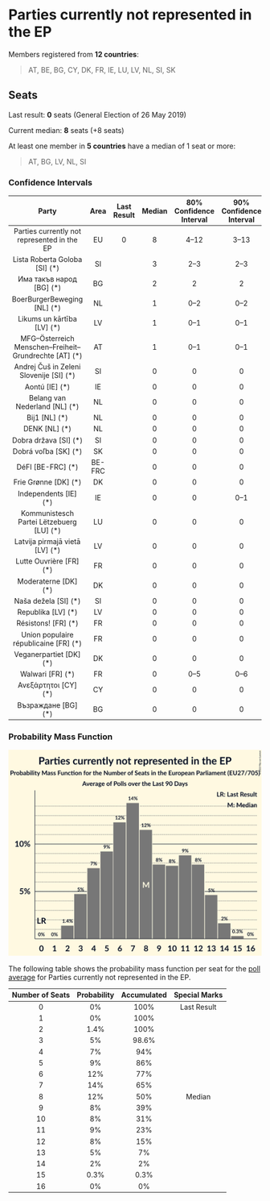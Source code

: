 # Parties currently not represented in the EP

Members registered from **12 countries**:

> AT, BE, BG, CY, DK, FR, IE, LU, LV, NL, SI, SK

## Seats

Last result: **0** seats (General Election of 26 May 2019)

Current median: **8** seats (+8 seats)

At least one member in **5 countries** have a median of 1 seat or more:

> AT, BG, LV, NL, SI

### Confidence Intervals

| Party | Area | Last Result | Median | 80% Confidence Interval | 90% Confidence Interval | 95% Confidence Interval | 99% Confidence Interval |
|:-----:|:----:|:-----------:|:------:|:-----------------------:|:-----------------------:|:-----------------------:|:-----------------------:|
| Parties currently not represented in the EP | EU | 0 | 8 | 4–12 | 3–13 | 3–13 | 2–14 |
| Lista Roberta Goloba [SI] (*) | SI | | 3 | 2–3 | 2–3 | 2–3 | 2–3 |
| Има такъв народ [BG] (*) | BG | | 2 | 2 | 2 | 2 | 2 |
| BoerBurgerBeweging [NL] (*) | NL | | 1 | 0–2 | 0–2 | 0–2 | 0–2 |
| Likums un kārtība [LV] (*) | LV | | 1 | 0–1 | 0–1 | 0–1 | 0–1 |
| MFG–Österreich Menschen–Freiheit–Grundrechte [AT] (*) | AT | | 1 | 0–1 | 0–1 | 0–1 | 0–1 |
| Andrej Čuš in Zeleni Slovenije [SI] (*) | SI | | 0 | 0 | 0 | 0 | 0 |
| Aontú [IE] (*) | IE | | 0 | 0 | 0 | 0 | 0 |
| Belang van Nederland [NL] (*) | NL | | 0 | 0 | 0 | 0 | 0 |
| Bij1 [NL] (*) | NL | | 0 | 0 | 0 | 0 | 0 |
| DENK [NL] (*) | NL | | 0 | 0 | 0 | 0 | 0 |
| Dobra država [SI] (*) | SI | | 0 | 0 | 0 | 0 | 0 |
| Dobrá voľba [SK] (*) | SK | | 0 | 0 | 0 | 0 | 0 |
| DéFI [BE-FRC] (*) | BE-FRC | | 0 | 0 | 0 | 0 | 0 |
| Frie Grønne [DK] (*) | DK | | 0 | 0 | 0 | 0 | 0 |
| Independents [IE] (*) | IE | | 0 | 0 | 0–1 | 0–1 | 0–1 |
| Kommunistesch Partei Lëtzebuerg [LU] (*) | LU | | 0 | 0 | 0 | 0 | 0 |
| Latvija pirmajā vietā [LV] (*) | LV | | 0 | 0 | 0 | 0 | 0–1 |
| Lutte Ouvrière [FR] (*) | FR | | 0 | 0 | 0 | 0 | 0 |
| Moderaterne [DK] (*) | DK | | 0 | 0 | 0 | 0 | 0 |
| Naša dežela [SI] (*) | SI | | 0 | 0 | 0 | 0 | 0 |
| Republika [LV] (*) | LV | | 0 | 0 | 0 | 0 | 0 |
| Résistons! [FR] (*) | FR | | 0 | 0 | 0 | 0 | 0 |
| Union populaire républicaine [FR] (*) | FR | | 0 | 0 | 0 | 0 | 0 |
| Veganerpartiet [DK] (*) | DK | | 0 | 0 | 0 | 0 | 0 |
| Walwari [FR] (*) | FR | | 0 | 0–5 | 0–6 | 0–6 | 0–6 |
| Ανεξάρτητοι [CY] (*) | CY | | 0 | 0 | 0 | 0 | 0 |
| Възраждане [BG] (*) | BG | | 0 | 0 | 0 | 0 | 0 |

### Probability Mass Function

![Graph with seats probability mass function not yet produced](average-2022-01-31-seats-pmf-partiescurrentlynotrepresentedintheep.png "Seats Probability Mass Function")

The following table shows the probability mass function per seat for the [poll average](average-2022-01-31.html) for Parties currently not represented in the EP.

| Number of Seats | Probability | Accumulated | Special Marks |
|:---------------:|:-----------:|:-----------:|:-------------:|
| 0 | 0% | 100% | Last Result |
| 1 | 0% | 100% |  |
| 2 | 1.4% | 100% |  |
| 3 | 5% | 98.6% |  |
| 4 | 7% | 94% |  |
| 5 | 9% | 86% |  |
| 6 | 12% | 77% |  |
| 7 | 14% | 65% |  |
| 8 | 12% | 50% | Median |
| 9 | 8% | 39% |  |
| 10 | 8% | 31% |  |
| 11 | 9% | 23% |  |
| 12 | 8% | 15% |  |
| 13 | 5% | 7% |  |
| 14 | 2% | 2% |  |
| 15 | 0.3% | 0.3% |  |
| 16 | 0% | 0% |  |


